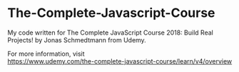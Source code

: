 # The-Complete-Javascript-Course
My code written for The Complete JavaScript Course 2018: Build Real Projects! by 
Jonas Schmedtmann from Udemy.

For more information, visit <br />
https://www.udemy.com/the-complete-javascript-course/learn/v4/overview
